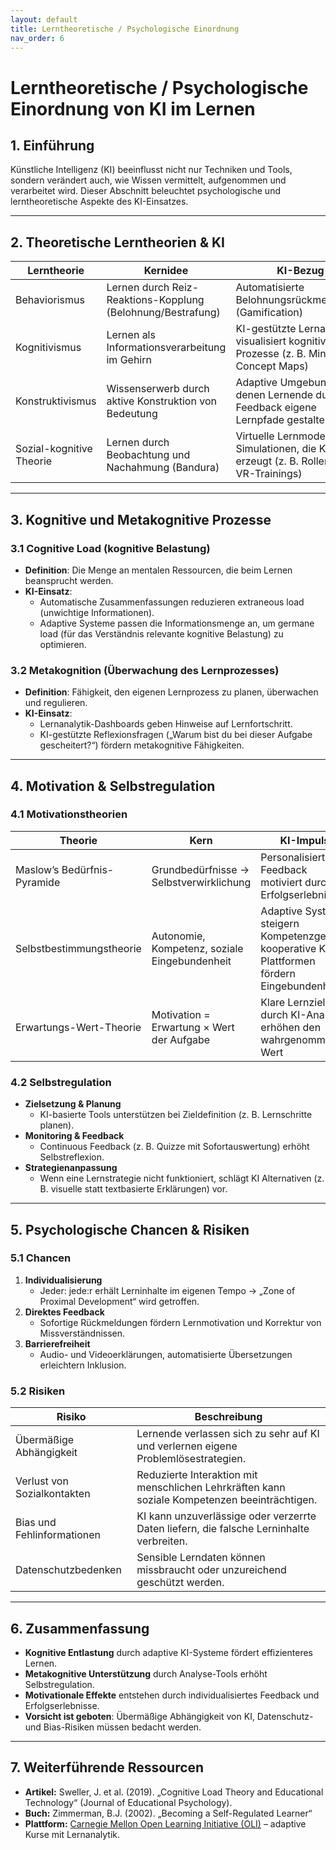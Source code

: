```yaml
---
layout: default
title: Lerntheoretische / Psychologische Einordnung
nav_order: 6
---
```


# Lerntheoretische / Psychologische Einordnung von KI im Lernen

## 1. Einführung

Künstliche Intelligenz (KI) beeinflusst nicht nur Techniken und Tools, sondern verändert auch, wie Wissen vermittelt, aufgenommen und verarbeitet wird. Dieser Abschnitt beleuchtet psychologische und lerntheoretische Aspekte des KI-Einsatzes.

---

## 2. Theoretische Lerntheorien & KI

| **Lerntheorie**       | **Kernidee**                                           | **KI-Bezug**                                                                              |
|-----------------------|--------------------------------------------------------|-------------------------------------------------------------------------------------------|
| Behaviorismus         | Lernen durch Reiz-Reaktions-Kopplung (Belohnung/Bestrafung) | Automatisierte Belohnungsrückmeldungen (Gamification)                                    |
| Kognitivismus         | Lernen als Informationsverarbeitung im Gehirn           | KI-gestützte Lernanalytik visualisiert kognitive Prozesse (z. B. Mindmaps, Concept Maps)  |
| Konstruktivismus      | Wissenserwerb durch aktive Konstruktion von Bedeutung   | Adaptive Umgebungen, in denen Lernende durch KI-Feedback eigene Lernpfade gestalten       |
| Sozial-kognitive Theorie | Lernen durch Beobachtung und Nachahmung (Bandura)        | Virtuelle Lernmodelle, Simulationen, die KI erzeugt (z. B. Rollenspiele, VR-Trainings)    |

---

## 3. Kognitive und Metakognitive Prozesse

### 3.1 Cognitive Load (kognitive Belastung)

- **Definition**: Die Menge an mentalen Ressourcen, die beim Lernen beansprucht werden.  
- **KI-Einsatz**:  
  - Automatische Zusammenfassungen reduzieren extraneous load (unwichtige Informationen).  
  - Adaptive Systeme passen die Informationsmenge an, um germane load (für das Verständnis relevante kognitive Belastung) zu optimieren.

### 3.2 Metakognition (Überwachung des Lernprozesses)

- **Definition**: Fähigkeit, den eigenen Lernprozess zu planen, überwachen und regulieren.  
- **KI-Einsatz**:  
  - Lernanalytik-Dashboards geben Hinweise auf Lernfortschritt.  
  - KI-gestützte Reflexionsfragen („Warum bist du bei dieser Aufgabe gescheitert?“) fördern metakognitive Fähigkeiten.

---

## 4. Motivation & Selbstregulation

### 4.1 Motivationstheorien

| **Theorie**                 | **Kern**                                                        | **KI-Impuls**                                                                            |
|-----------------------------|-----------------------------------------------------------------|-------------------------------------------------------------------------------------------|
| Maslow’s Bedürfnis-Pyramide | Grundbedürfnisse → Selbstverwirklichung                          | Personalisiertes Feedback motiviert durch Erfolgserlebnisse                              |
| Selbstbestimmungstheorie    | Autonomie, Kompetenz, soziale Eingebundenheit                    | Adaptive Systeme steigern Kompetenzgefühl, kooperative KI-Plattformen fördern Eingebundenheit |
| Erwartungs-Wert-Theorie     | Motivation = Erwartung × Wert der Aufgabe                       | Klare Lernziele durch KI-Analyse erhöhen den wahrgenommenen Wert                          |

### 4.2 Selbstregulation

- **Zielsetzung & Planung**  
  - KI-basierte Tools unterstützen bei Zieldefinition (z. B. Lernschritte planen).  
- **Monitoring & Feedback**  
  - Continuous Feedback (z. B. Quizze mit Sofortauswertung) erhöht Selbstreflexion.  
- **Strategienanpassung**  
  - Wenn eine Lernstrategie nicht funktioniert, schlägt KI Alternativen (z. B. visuelle statt textbasierte Erklärungen) vor.

---

## 5. Psychologische Chancen & Risiken

### 5.1 Chancen

1. **Individualisierung**  
   - Jeder: jede:r erhält Lerninhalte im eigenen Tempo → „Zone of Proximal Development“ wird getroffen.
2. **Direktes Feedback**  
   - Sofortige Rückmeldungen fördern Lernmotivation und Korrektur von Missverständnissen.
3. **Barrierefreiheit**  
   - Audio- und Videoerklärungen, automatisierte Übersetzungen erleichtern Inklusion.

### 5.2 Risiken

| **Risiko**                 | **Beschreibung**                                                                                   |
|----------------------------|---------------------------------------------------------------------------------------------------|
| Übermäßige Abhängigkeit    | Lernende verlassen sich zu sehr auf KI und verlernen eigene Problemlösestrategien.                 |
| Verlust von Sozialkontakten | Reduzierte Interaktion mit menschlichen Lehrkräften kann soziale Kompetenzen beeinträchtigen.     |
| Bias und Fehlinformationen | KI kann unzuverlässige oder verzerrte Daten liefern, die falsche Lerninhalte verbreiten.           |
| Datenschutzbedenken        | Sensible Lerndaten können missbraucht oder unzureichend geschützt werden.                          |

---

## 6. Zusammenfassung

- **Kognitive Entlastung** durch adaptive KI-Systeme fördert effizienteres Lernen.  
- **Metakognitive Unterstützung** durch Analyse-Tools erhöht Selbstregulation.  
- **Motivationale Effekte** entstehen durch individualisiertes Feedback und Erfolgserlebnisse.  
- **Vorsicht ist geboten**: Übermäßige Abhängigkeit von KI, Datenschutz- und Bias-Risiken müssen bedacht werden.

---

## 7. Weiterführende Ressourcen

- **Artikel:** Sweller, J. et al. (2019). „Cognitive Load Theory and Educational Technology“ (Journal of Educational Psychology).  
- **Buch:** Zimmerman, B.J. (2002). „Becoming a Self-Regulated Learner“  
- **Plattform:** [Carnegie Mellon Open Learning Initiative (OLI)](https://oli.cmu.edu/) – adaptive Kurse mit Lernanalytik.  
